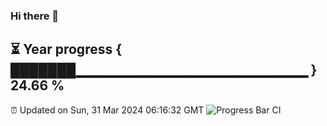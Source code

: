 ### Hi there 👋
⏳ Year progress { ███████▁▁▁▁▁▁▁▁▁▁▁▁▁▁▁▁▁▁▁▁▁▁▁ } 24.66 %
---
⏰ Updated on Sun, 31 Mar 2024 06:16:32 GMT
![Progress Bar CI](https://github.com/liununu/liununu/workflows/Progress%20Bar%20CI/badge.svg)
